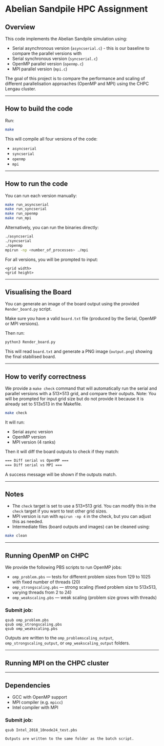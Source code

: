 
# Abelian Sandpile HPC Assignment 

## Overview

This code implements the Abelian Sandpile simulation using:

* Serial asynchronous version (`asyncserial.c`) - this is our baseline to compare the parallel versions with
* Serial synchronous version (`syncserial.c`)
* OpenMP parallel version (`openmp.c`)
* MPI parallel version (`mpi.c`)

The goal of this project is to compare the performance and scaling of different parallelisation approaches (OpenMP and MPI) using the CHPC Lengau cluster.

---

## How to build the code

Run:

```bash
make
```

This will compile all four versions of the code:

* `asyncserial`
* `syncserial`
* `openmp`
* `mpi`

---

## How to run the code

You can run each version manually:

```bash
make run_asyncserial
make run_syncserial
make run_openmp
make run_mpi
```

Alternatively, you can run the binaries directly:

```bash
./asyncserial
./syncserial
./openmp
mpirun -np <number_of_processes> ./mpi
```

For all versions, you will be prompted to input:

```
<grid width>
<grid height>
```
---

## Visualising the Board

You can generate an image of the board output using the provided `Render_board.py` script.

Make sure you have a valid `board.txt` file (produced by the Serial, OpenMP or MPI versions).

Then run:

```bash
python3 Render_board.py
```

This will read `board.txt` and generate a PNG image (`output.png`) showing the final stabilised board.


---

## How to verify correctness

We provide a `make check` command that will automatically run the serial and parallel versions with a 513×513 grid, and compare their outputs.
Note: You will be prompted for input grid size but do not provide it because it is already set to 513x513 in the Makefile.

```bash
make check
```

It will run:

* Serial async version
* OpenMP version
* MPI version (4 ranks)

Then it will diff the board outputs to check if they match:

```bash
=== Diff serial vs OpenMP ===
=== Diff serial vs MPI ===
```

A success message will be shown if the outputs match.

---

## Notes

* The `check` target is set to use a 513×513 grid. You can modify this in the `check` target if you want to test other grid sizes.
* MPI version is run with `mpirun -np 4` in the check, but you can adjust this as needed.
* Intermediate files (board outputs and images) can be cleaned using:

```bash
make clean
```
---
## Running OpenMP on CHPC

We provide the following PBS scripts to run OpenMP jobs:

* `omp_problem.pbs` — tests for different problem sizes from 129 to 1025 with fixed number of threads (20)
* `omp_strongscaling.pbs` — strong scaling (fixed problem size to 513x513, varying threads from 2 to 24)
* `omp_weakscaling.pbs` — weak scaling (problem size grows with threads)


### Submit job:

   ```
   qsub omp_problem.pbs
   qsub omp_strongscaling.pbs
   qsub omp_weakscaling.pbs
   ```

Outputs are written to the `omp_problemscaling_output`, `omp_strongscaling_output`, or `omp_weakscaling_output` folders.



---
## Running MPI on the CHPC cluster
---
## Dependencies

* GCC with OpenMP support
* MPI compiler (e.g. `mpicc`)
* Intel compiler with MPI

### Submit job:

   ```
   qsub Intel_2018_10node24_test.pbs

Outputs are written to the same folder as the batch script.







  
